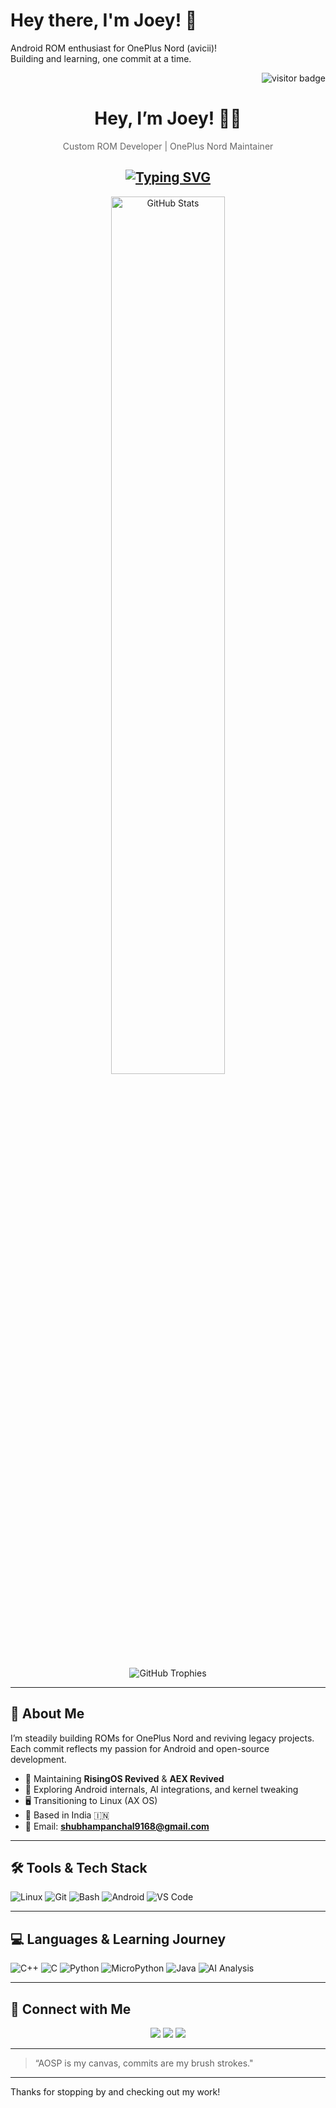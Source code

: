 # Hey there, I'm Joey! 👋

Android ROM enthusiast for OnePlus Nord (avicii)!  
Building and learning, one commit at a time.

<!-- Visitor Badge -->
<p align="right">
  <img src="https://visitor-badge.laobi.icu/badge?page_id=Joey-1123.Joey-1123" alt="visitor badge"/>
</p>

<h1 align="center">Hey, I’m Joey! 🙋‍♂️</h1>
<p align="center" style="color: #666;">Custom ROM Developer | OnePlus Nord Maintainer</p>

<h2 align="center">
  <a href="https://git.io/typing-svg">
    <img src="https://readme-typing-svg.demolab.com?font=Fira+Code&weight=500&size=24&pause=1000&color=555555&center=true&vCenter=true&width=600&lines=RisingOS+%2B+AEX+Revived+Maintainer;Building+ROMs+with+Passion;Learning+Android+Internals+Daily" alt="Typing SVG"/>
  </a>
</h2>

<p align="center">
  <img alt="GitHub Stats" src="https://github-readme-stats.vercel.app/api?username=Joey-1123&show_icons=true&theme=tokyonight" width="60%" />
</p>

<p align="center">
  <img alt="GitHub Trophies" src="https://github-profile-trophy.vercel.app/?username=Joey-1123&theme=tokyonight&no-frame=true&margin-w=7" />
</p>

---

## 📖 About Me

I’m steadily building ROMs for OnePlus Nord and reviving legacy projects.  
Each commit reflects my passion for Android and open-source development.

- 🔧 Maintaining **RisingOS Revived** & **AEX Revived**
- 🧠 Exploring Android internals, AI integrations, and kernel tweaking
- 🖥️ Transitioning to Linux (AX OS)
- 📍 Based in India 🇮🇳
- 💌 Email: **shubhampanchal9168@gmail.com**

---

## 🛠️ Tools & Tech Stack

<p>
  <img alt="Linux" src="https://img.shields.io/badge/Linux-FCC624?style=flat&logo=linux&logoColor=black" />
  <img alt="Git" src="https://img.shields.io/badge/Git-F05032?style=flat&logo=git&logoColor=white" />
  <img alt="Bash" src="https://img.shields.io/badge/Bash-121011?style=flat&logo=gnu-bash" />
  <img alt="Android" src="https://img.shields.io/badge/Android-3DDC84?style=flat&logo=android&logoColor=white" />
  <img alt="VS Code" src="https://img.shields.io/badge/VS%20Code-007ACC?style=flat&logo=visual-studio-code&logoColor=white" />
</p>

---

## 💻 Languages & Learning Journey

<p>
  <img alt="C++" src="https://img.shields.io/badge/C++-00599C?style=flat&logo=c%2B%2B&logoColor=white" />
  <img alt="C" src="https://img.shields.io/badge/C-00599C?style=flat&logo=c&logoColor=white" />
  <img alt="Python" src="https://img.shields.io/badge/Python-3776AB?style=flat&logo=python&logoColor=white" />
  <img alt="MicroPython" src="https://img.shields.io/badge/MicroPython-2C3E50?style=flat&logo=python&logoColor=white" />
  <img alt="Java" src="https://img.shields.io/badge/Java-Learning-orange?style=flat&logo=java&logoColor=white" />
  <img alt="AI Analysis" src="https://img.shields.io/badge/AI%20Analysis-5%2F10%20progress-9cf?style=flat&logo=openai&logoColor=white" />
</p>

---

## 📡 Connect with Me

<p align="center">
  <a href="mailto:shubhampanchal9168@gmail.com" target="_blank"><img src="https://img.shields.io/badge/-Email-D14836?style=for-the-badge&logo=gmail&logoColor=white" /></a>
  <a href="https://t.me/JoeyOnRise" target="_blank"><img src="https://img.shields.io/badge/Telegram-Connect-0088cc?style=for-the-badge&logo=telegram&logoColor=white" /></a>
  <a href="https://github.com/Joey-1123" target="_blank"><img src="https://img.shields.io/badge/-GitHub-181717?style=for-the-badge&logo=github&logoColor=white" /></a>
</p>

---

> “AOSP is my canvas, commits are my brush strokes."

---

Thanks for stopping by and checking out my work!
